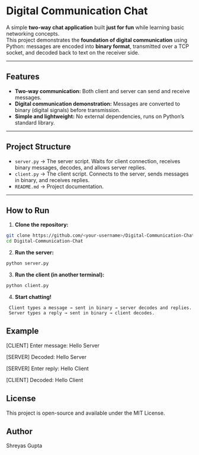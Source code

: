 # Digital Communication Chat

A simple **two-way chat application** built **just for fun** while learning basic networking concepts.  
This project demonstrates the **foundation of digital communication** using Python: messages are encoded into **binary format**, transmitted over a TCP socket, and decoded back to text on the receiver side.

---

## Features
- **Two-way communication:** Both client and server can send and receive messages.
- **Digital communication demonstration:** Messages are converted to binary (digital signals) before transmission.
- **Simple and lightweight:** No external dependencies, runs on Python’s standard library.

---

## Project Structure
- `server.py` → The server script. Waits for client connection, receives binary messages, decodes, and allows server replies.
- `client.py` → The client script. Connects to the server, sends messages in binary, and receives replies.
- `README.md` → Project documentation.

---

## How to Run

1. **Clone the repository:**
```bash
git clone https://github.com/<your-username>/Digital-Communication-Chat.git
cd Digital-Communication-Chat
```
2. **Run the server:**
```bash
python server.py
```
3. **Run the client (in another terminal):**
```bash
python client.py
```
4. **Start chatting!**
```
 Client types a message → sent in binary → server decodes and replies.
 Server types a reply → sent in binary → client decodes.
```

## Example

[CLIENT] Enter message: Hello Server

[SERVER] Decoded: Hello Server

[SERVER] Enter reply: Hello Client

[CLIENT] Decoded: Hello Client


## License

This project is open-source and available under the MIT License.

## Author

Shreyas Gupta
